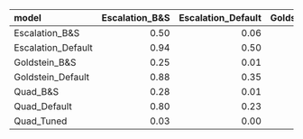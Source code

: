 |model              | Escalation_B&S| Escalation_Default| Goldstein_B&S| Goldstein_Default| Quad_B&S| Quad_Default| Quad_Tuned|
|:------------------|--------------:|------------------:|-------------:|-----------------:|--------:|------------:|----------:|
|Escalation_B&S     |           0.50|               0.06|          0.75|              0.12|     0.72|         0.20|       0.97|
|Escalation_Default |           0.94|               0.50|          0.99|              0.65|     0.99|         0.77|       1.00|
|Goldstein_B&S      |           0.25|               0.01|          0.50|              0.02|     0.46|         0.05|       0.89|
|Goldstein_Default  |           0.88|               0.35|          0.98|              0.50|     0.97|         0.63|       1.00|
|Quad_B&S           |           0.28|               0.01|          0.54|              0.03|     0.50|         0.06|       0.90|
|Quad_Default       |           0.80|               0.23|          0.95|              0.37|     0.94|         0.50|       1.00|
|Quad_Tuned         |           0.03|               0.00|          0.11|              0.00|     0.10|         0.00|       0.50|

